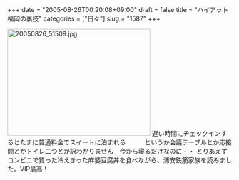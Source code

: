 +++
date = "2005-08-26T00:20:08+09:00"
draft = false
title = "ハイアット福岡の裏技"
categories = ["日々"]
slug = "1587"
+++

<img src="http://ieiriblog.img.jugem.cc/20050826_51509.jpg" class="pict" width="320" height="240" alt="20050826_51509.jpg" />
遅い時間にチェックインするとたまに普通料金でスイートに泊まれる　　　というか会議テーブルとか応接間とかトイレ二つとか訳わかりません　今から寝るだけなのに・・
とりあえずコンビニで買った冷えきった麻婆豆腐丼を食べながら、浦安鉄筋家族を読みました。VIP最高！
